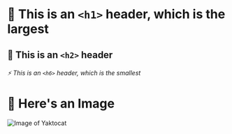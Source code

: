 # 🌱 This is an `<h1>` header, which is the largest

##  💞️ This is an `<h2>` header

###### ⚡ This is an `<h6>` header, which is the smallest

# 👋 Here's an Image

![Image of Yaktocat](https://octodex.github.com/images/yaktocat.png)
